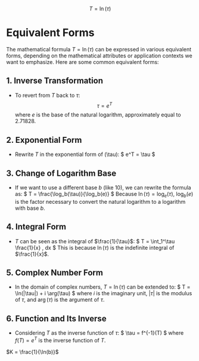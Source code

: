 $$T=\ln(\tau)$$

# Equivalent Forms

The mathematical formula $T = \ln(\tau)$ can be expressed in various equivalent forms, depending on the mathematical attributes or application contexts we want to emphasize. Here are some common equivalent forms:

## 1. Inverse Transformation
- To revert from $T$ back to $\tau$:
  $$\tau = e^T$$
  where $e$ is the base of the natural logarithm, approximately equal to 2.71828.

## 2. Exponential Form
- Rewrite $T$ in the exponential form of \(\tau\):
  $
  e^T = \tau
  $

## 3. Change of Logarithm Base
- If we want to use a different base $b$ (like 10), we can rewrite the formula as:
  $
  T = \frac{\log_b(\tau)}{\log_b(e)}
  $
  Because $\ln(\tau) = \log_e(\tau)$, $\log_b(e)$ is the factor necessary to convert the natural logarithm to a logarithm with base $b$.

## 4. Integral Form
- $T$ can be seen as the integral of $\frac{1}{\tau}$:
  $
  T = \int_1^\tau \frac{1}{x} \, dx
  $
  This is because $\ln(\tau)$ is the indefinite integral of $\frac{1}{x}$.

## 5. Complex Number Form
- In the domain of complex numbers, $T = \ln(\tau)$ can be extended to:
  $
  T = \ln(|\tau|) + i \arg(\tau)
  $
  where $i$ is the imaginary unit, $|\tau|$ is the modulus of $\tau$, and $\arg(\tau)$ is the argument of $\tau$.

## 6. Function and Its Inverse
- Considering $T$ as the inverse function of $\tau$:
  $
  \tau = f^{-1}(T)
  $
  where $f(T) = e^T$ is the inverse function of $T$.


$K = \frac{1}{\ln(b)}$
